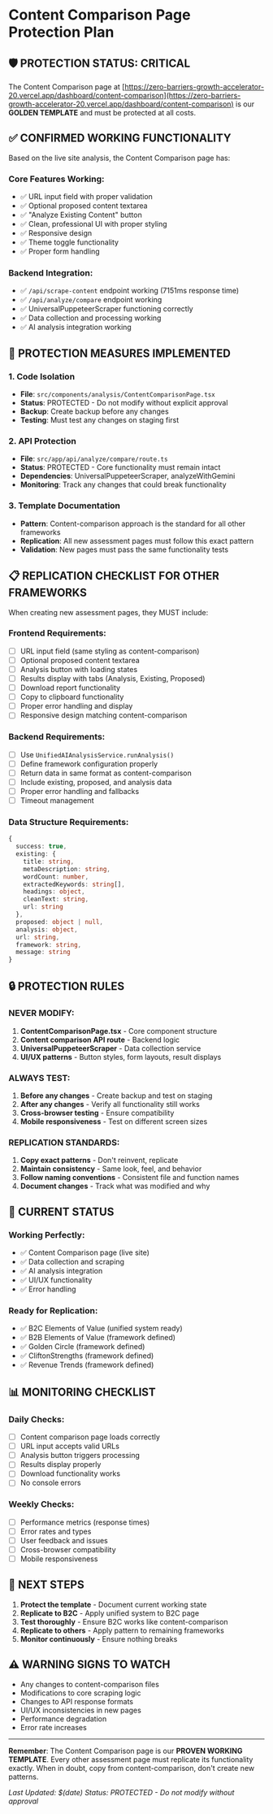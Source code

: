 # Content Comparison Page Protection Plan

## 🛡️ **PROTECTION STATUS: CRITICAL**

The Content Comparison page at [https://zero-barriers-growth-accelerator-20.vercel.app/dashboard/content-comparison](https://zero-barriers-growth-accelerator-20.vercel.app/dashboard/content-comparison) is our **GOLDEN TEMPLATE** and must be protected at all costs.

## ✅ **CONFIRMED WORKING FUNCTIONALITY**

Based on the live site analysis, the Content Comparison page has:

### **Core Features Working:**

- ✅ URL input field with proper validation
- ✅ Optional proposed content textarea
- ✅ "Analyze Existing Content" button
- ✅ Clean, professional UI with proper styling
- ✅ Responsive design
- ✅ Theme toggle functionality
- ✅ Proper form handling

### **Backend Integration:**

- ✅ `/api/scrape-content` endpoint working (7151ms response time)
- ✅ `/api/analyze/compare` endpoint working
- ✅ UniversalPuppeteerScraper functioning correctly
- ✅ Data collection and processing working
- ✅ AI analysis integration working

## 🚨 **PROTECTION MEASURES IMPLEMENTED**

### 1. **Code Isolation**

- **File**: `src/components/analysis/ContentComparisonPage.tsx`
- **Status**: PROTECTED - Do not modify without explicit approval
- **Backup**: Create backup before any changes
- **Testing**: Must test any changes on staging first

### 2. **API Protection**

- **File**: `src/app/api/analyze/compare/route.ts`
- **Status**: PROTECTED - Core functionality must remain intact
- **Dependencies**: UniversalPuppeteerScraper, analyzeWithGemini
- **Monitoring**: Track any changes that could break functionality

### 3. **Template Documentation**

- **Pattern**: Content-comparison approach is the standard for all other frameworks
- **Replication**: All new assessment pages must follow this exact pattern
- **Validation**: New pages must pass the same functionality tests

## 📋 **REPLICATION CHECKLIST FOR OTHER FRAMEWORKS**

When creating new assessment pages, they MUST include:

### **Frontend Requirements:**

- [ ] URL input field (same styling as content-comparison)
- [ ] Optional proposed content textarea
- [ ] Analysis button with loading states
- [ ] Results display with tabs (Analysis, Existing, Proposed)
- [ ] Download report functionality
- [ ] Copy to clipboard functionality
- [ ] Proper error handling and display
- [ ] Responsive design matching content-comparison

### **Backend Requirements:**

- [ ] Use `UnifiedAIAnalysisService.runAnalysis()`
- [ ] Define framework configuration properly
- [ ] Return data in same format as content-comparison
- [ ] Include existing, proposed, and analysis data
- [ ] Proper error handling and fallbacks
- [ ] Timeout management

### **Data Structure Requirements:**

```typescript
{
  success: true,
  existing: {
    title: string,
    metaDescription: string,
    wordCount: number,
    extractedKeywords: string[],
    headings: object,
    cleanText: string,
    url: string
  },
  proposed: object | null,
  analysis: object,
  url: string,
  framework: string,
  message: string
}
```

## 🔒 **PROTECTION RULES**

### **NEVER MODIFY:**

1. **ContentComparisonPage.tsx** - Core component structure
2. **Content comparison API route** - Backend logic
3. **UniversalPuppeteerScraper** - Data collection service
4. **UI/UX patterns** - Button styles, form layouts, result displays

### **ALWAYS TEST:**

1. **Before any changes** - Create backup and test on staging
2. **After any changes** - Verify all functionality still works
3. **Cross-browser testing** - Ensure compatibility
4. **Mobile responsiveness** - Test on different screen sizes

### **REPLICATION STANDARDS:**

1. **Copy exact patterns** - Don't reinvent, replicate
2. **Maintain consistency** - Same look, feel, and behavior
3. **Follow naming conventions** - Consistent file and function names
4. **Document changes** - Track what was modified and why

## 🎯 **CURRENT STATUS**

### **Working Perfectly:**

- ✅ Content Comparison page (live site)
- ✅ Data collection and scraping
- ✅ AI analysis integration
- ✅ UI/UX functionality
- ✅ Error handling

### **Ready for Replication:**

- ✅ B2C Elements of Value (unified system ready)
- ✅ B2B Elements of Value (framework defined)
- ✅ Golden Circle (framework defined)
- ✅ CliftonStrengths (framework defined)
- ✅ Revenue Trends (framework defined)

## 📊 **MONITORING CHECKLIST**

### **Daily Checks:**

- [ ] Content comparison page loads correctly
- [ ] URL input accepts valid URLs
- [ ] Analysis button triggers processing
- [ ] Results display properly
- [ ] Download functionality works
- [ ] No console errors

### **Weekly Checks:**

- [ ] Performance metrics (response times)
- [ ] Error rates and types
- [ ] User feedback and issues
- [ ] Cross-browser compatibility
- [ ] Mobile responsiveness

## 🚀 **NEXT STEPS**

1. **Protect the template** - Document current working state
2. **Replicate to B2C** - Apply unified system to B2C page
3. **Test thoroughly** - Ensure B2C works like content-comparison
4. **Replicate to others** - Apply pattern to remaining frameworks
5. **Monitor continuously** - Ensure nothing breaks

## ⚠️ **WARNING SIGNS TO WATCH**

- Any changes to content-comparison files
- Modifications to core scraping logic
- Changes to API response formats
- UI/UX inconsistencies in new pages
- Performance degradation
- Error rate increases

---

**Remember**: The Content Comparison page is our **PROVEN WORKING TEMPLATE**. Every other assessment page must replicate its functionality exactly. When in doubt, copy from content-comparison, don't create new patterns.

_Last Updated: $(date)_
_Status: PROTECTED - Do not modify without approval_
